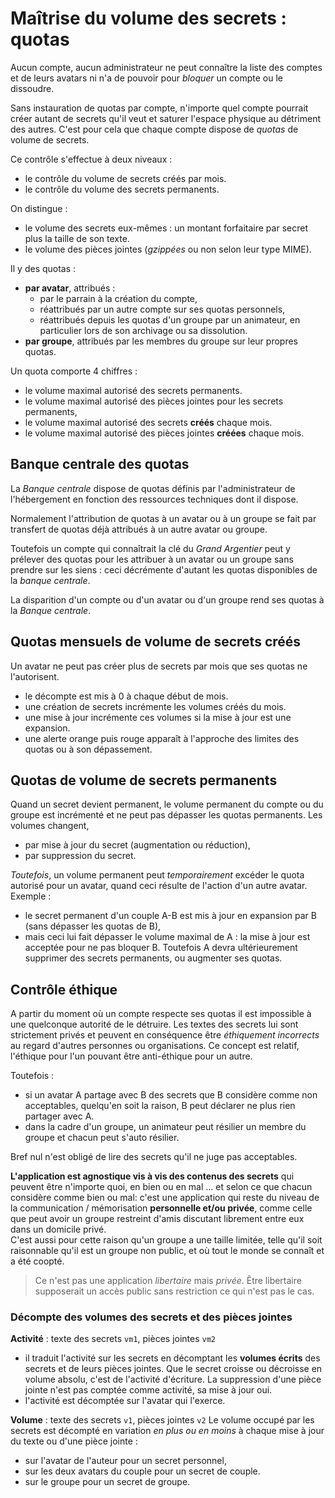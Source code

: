 # Maîtrise du volume des secrets : quotas

Aucun compte, aucun administrateur ne peut connaître la liste des comptes et de leurs avatars ni n'a de pouvoir pour _bloquer_ un compte ou le dissoudre. 

Sans instauration de quotas par compte, n'importe quel compte pourrait créer autant de secrets qu'il veut et saturer l'espace physique au détriment des autres. C'est pour cela que chaque compte dispose de _quotas_ de volume de secrets.

Ce contrôle s'effectue à deux niveaux :
- le contrôle du volume de secrets créés par mois.
- le contrôle du volume des secrets permanents.

On distingue :
- le volume des secrets eux-mêmes : un montant forfaitaire par secret plus la taille de son texte.
- le volume des pièces jointes (_gzippées_ ou non selon leur type MIME).

Il y des quotas :
- **par avatar**, attribués :
    - par le parrain à la création du compte,
    - réattribués par un autre compte sur ses quotas personnels,
    - réattribués depuis les quotas d'un groupe par un animateur, en particulier lors de son archivage ou sa dissolution.
- **par groupe**, attribués par les membres du groupe sur leur propres quotas.

Un quota comporte 4 chiffres : 
- le volume maximal autorisé des secrets permanents.
- le volume maximal autorisé des pièces jointes pour les secrets permanents,
- le volume maximal autorisé des secrets **créés** chaque mois.
- le volume maximal autorisé des pièces jointes **créées** chaque mois.

## Banque centrale des quotas
La _Banque centrale_ dispose de quotas définis par l'administrateur de l'hébergement en fonction des ressources techniques dont il dispose.

Normalement l'attribution de quotas à un avatar ou à un groupe se fait par transfert de quotas déjà attribués à un autre avatar ou groupe.

Toutefois un compte qui connaîtrait la clé du _Grand Argentier_ peut y prélever des quotas pour les attribuer à un avatar ou un groupe sans prendre sur les siens : ceci décrémente d'autant les quotas disponibles de la _banque centrale_.

La disparition d'un compte ou d'un avatar ou d'un groupe rend ses quotas à la _Banque centrale_.

## Quotas mensuels de volume de secrets créés
Un avatar ne peut pas créer plus de secrets par mois que ses quotas ne l'autorisent.
- le décompte est mis à 0 à chaque début de mois.
- une création de secrets incrémente les volumes créés du mois.
- une mise à jour incrémente ces volumes si la mise à jour est une expansion.
- une alerte orange puis rouge apparaît à l'approche des limites des quotas ou à son dépassement.
 
## Quotas de volume de secrets permanents
Quand un secret devient permanent, le volume permanent du compte ou du groupe est incrémenté et ne peut pas dépasser les quotas permanents. Les volumes changent,
- par mise à jour du secret (augmentation ou réduction),
- par suppression du secret.

_Toutefois_, un volume permanent peut _temporairement_ excéder le quota autorisé pour un avatar, quand ceci résulte de l'action d'un autre avatar. Exemple :
- le secret permanent d'un couple A-B est mis à jour en expansion par B (sans dépasser les quotas de B),
- mais ceci lui fait dépasser le volume maximal de A : la mise à jour est acceptée pour ne pas bloquer B. Toutefois A devra ultérieurement supprimer des secrets permanents, ou augmenter ses quotas.

## Contrôle éthique
A partir du moment où un compte respecte ses quotas il est impossible à une quelconque autorité de le détruire. Les textes des secrets lui sont strictement privés et peuvent en conséquence être _éthiquement incorrects_ au regard d'autres personnes ou organisations. Ce concept est relatif, l'éthique pour l'un pouvant être anti-éthique pour un autre.

Toutefois :
- si un avatar A partage avec B des secrets que B considère comme non acceptables, quelqu'en soit la raison, B peut déclarer ne plus rien partager avec A.
- dans la cadre d'un groupe, un animateur peut résilier un membre du groupe et chacun peut s'auto résilier.

Bref nul n'est obligé de lire des secrets qu'il ne juge pas acceptables.

**L'application est agnostique vis à vis des contenus des secrets** qui peuvent être n'importe quoi, en bien ou en mal ... et selon ce que chacun considère comme bien ou mal: c'est une application qui reste du niveau de la communication / mémorisation **personnelle et/ou privée**, comme celle que peut avoir un groupe restreint d'amis discutant librement entre eux dans un domicile privé.  
C'est aussi pour cette raison qu'un groupe a une taille limitée, telle qu'il soit raisonnable qu'il est un groupe non public, et où tout le monde se connaît et a été coopté.

> Ce n'est pas une application _libertaire_ mais _privée_. Être libertaire supposerait un accès public sans restriction ce qui n'est pas le cas.

### Décompte des volumes des secrets et des pièces jointes
**Activité** : texte des secrets `vm1`, pièces jointes `vm2`
- il traduit l'activité sur les secrets en décomptant les **volumes écrits** des secrets et de leurs pièces jointes. Que le secret croisse ou décroisse en volume absolu, c'est de l'activité d'écriture. La suppression d'une pièce jointe n'est pas comptée comme activité, sa mise à jour oui.
- l'activité est décomptée sur l'avatar qui l'exerce.

**Volume** : texte des secrets `v1`, pièces jointes `v2`
Le volume occupé par les secrets est décompté en variation _en plus ou en moins_ à chaque mise à jour du texte ou d'une pièce jointe :
- sur l'avatar de l'auteur pour un secret personnel,
- sur les deux avatars du couple pour un secret de couple.
- sur le groupe pour un secret de groupe.
